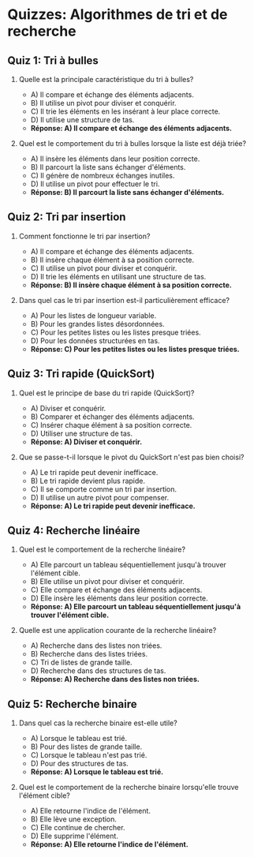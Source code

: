 # Quizzes: Algorithmes de tri et de recherche

## Quiz 1: Tri à bulles
1. Quelle est la principale caractéristique du tri à bulles?
   - A) Il compare et échange des éléments adjacents.
   - B) Il utilise un pivot pour diviser et conquérir.
   - C) Il trie les éléments en les insérant à leur place correcte.
   - D) Il utilise une structure de tas.
   - **Réponse: A) Il compare et échange des éléments adjacents.**

2. Quel est le comportement du tri à bulles lorsque la liste est déjà triée?
   - A) Il insère les éléments dans leur position correcte.
   - B) Il parcourt la liste sans échanger d'éléments.
   - C) Il génère de nombreux échanges inutiles.
   - D) Il utilise un pivot pour effectuer le tri.
   - **Réponse: B) Il parcourt la liste sans échanger d'éléments.**

## Quiz 2: Tri par insertion
1. Comment fonctionne le tri par insertion?
   - A) Il compare et échange des éléments adjacents.
   - B) Il insère chaque élément à sa position correcte.
   - C) Il utilise un pivot pour diviser et conquérir.
   - D) Il trie les éléments en utilisant une structure de tas.
   - **Réponse: B) Il insère chaque élément à sa position correcte.**

2. Dans quel cas le tri par insertion est-il particulièrement efficace?
   - A) Pour les listes de longueur variable.
   - B) Pour les grandes listes désordonnées.
   - C) Pour les petites listes ou les listes presque triées.
   - D) Pour les données structurées en tas.
   - **Réponse: C) Pour les petites listes ou les listes presque triées.**

## Quiz 3: Tri rapide (QuickSort)
1. Quel est le principe de base du tri rapide (QuickSort)?
   - A) Diviser et conquérir.
   - B) Comparer et échanger des éléments adjacents.
   - C) Insérer chaque élément à sa position correcte.
   - D) Utiliser une structure de tas.
   - **Réponse: A) Diviser et conquérir.**

2. Que se passe-t-il lorsque le pivot du QuickSort n'est pas bien choisi?
   - A) Le tri rapide peut devenir inefficace.
   - B) Le tri rapide devient plus rapide.
   - C) Il se comporte comme un tri par insertion.
   - D) Il utilise un autre pivot pour compenser.
   - **Réponse: A) Le tri rapide peut devenir inefficace.**

## Quiz 4: Recherche linéaire
1. Quel est le comportement de la recherche linéaire?
   - A) Elle parcourt un tableau séquentiellement jusqu'à trouver l'élément cible.
   - B) Elle utilise un pivot pour diviser et conquérir.
   - C) Elle compare et échange des éléments adjacents.
   - D) Elle insère les éléments dans leur position correcte.
   - **Réponse: A) Elle parcourt un tableau séquentiellement jusqu'à trouver l'élément cible.**

2. Quelle est une application courante de la recherche linéaire?
   - A) Recherche dans des listes non triées.
   - B) Recherche dans des listes triées.
   - C) Tri de listes de grande taille.
   - D) Recherche dans des structures de tas.
   - **Réponse: A) Recherche dans des listes non triées.**

## Quiz 5: Recherche binaire
1. Dans quel cas la recherche binaire est-elle utile?
   - A) Lorsque le tableau est trié.
   - B) Pour des listes de grande taille.
   - C) Lorsque le tableau n'est pas trié.
   - D) Pour des structures de tas.
   - **Réponse: A) Lorsque le tableau est trié.**

2. Quel est le comportement de la recherche binaire lorsqu'elle trouve l'élément cible?
   - A) Elle retourne l'indice de l'élément.
   - B) Elle lève une exception.
   - C) Elle continue de chercher.
   - D) Elle supprime l'élément.
   - **Réponse: A) Elle retourne l'indice de l'élément.**
